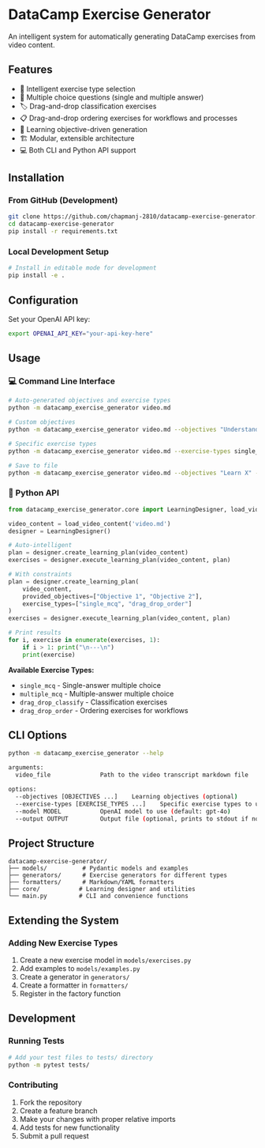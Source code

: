 # DataCamp Exercise Generator

An intelligent system for automatically generating DataCamp exercises from video content.

## Features
- 🤖 Intelligent exercise type selection
- 📝 Multiple choice questions (single and multiple answer)
- 🏷️ Drag-and-drop classification exercises
- 📋 Drag-and-drop ordering exercises for workflows and processes
- 🎯 Learning objective-driven generation  
- 🏗️ Modular, extensible architecture
- 💻 Both CLI and Python API support

## Installation

### From GitHub (Development)
```bash
git clone https://github.com/chapmanj-2810/datacamp-exercise-generator.git
cd datacamp-exercise-generator
pip install -r requirements.txt
```

### Local Development Setup
```bash
# Install in editable mode for development
pip install -e .
```

## Configuration

Set your OpenAI API key:
```bash
export OPENAI_API_KEY="your-api-key-here"
```

## Usage

### 💻 Command Line Interface

```bash
# Auto-generated objectives and exercise types
python -m datacamp_exercise_generator video.md

# Custom objectives
python -m datacamp_exercise_generator video.md --objectives "Understand X" "Learn Y"

# Specific exercise types
python -m datacamp_exercise_generator video.md --exercise-types single_mcq drag_drop_order

# Save to file
python -m datacamp_exercise_generator video.md --objectives "Learn X" --output exercises.md
```

### 🐍 Python API

```python
from datacamp_exercise_generator.core import LearningDesigner, load_video_content

video_content = load_video_content('video.md')
designer = LearningDesigner()

# Auto-intelligent
plan = designer.create_learning_plan(video_content)
exercises = designer.execute_learning_plan(video_content, plan)

# With constraints
plan = designer.create_learning_plan(
    video_content, 
    provided_objectives=["Objective 1", "Objective 2"], 
    exercise_types=["single_mcq", "drag_drop_order"]
)
exercises = designer.execute_learning_plan(video_content, plan)

# Print results
for i, exercise in enumerate(exercises, 1):
    if i > 1: print("\n---\n")
    print(exercise)
```

**Available Exercise Types:**
- `single_mcq` - Single-answer multiple choice
- `multiple_mcq` - Multiple-answer multiple choice  
- `drag_drop_classify` - Classification exercises
- `drag_drop_order` - Ordering exercises for workflows

## CLI Options

```bash
python -m datacamp_exercise_generator --help

arguments:
  video_file              Path to the video transcript markdown file

options:
  --objectives [OBJECTIVES ...]    Learning objectives (optional)
  --exercise-types [EXERCISE_TYPES ...]    Specific exercise types to use: single_mcq, multiple_mcq, drag_drop_classify, drag_drop_order (optional)
  --model MODEL           OpenAI model to use (default: gpt-4o)
  --output OUTPUT         Output file (optional, prints to stdout if not provided)
```

## Project Structure

```
datacamp-exercise-generator/
├── models/          # Pydantic models and examples
├── generators/      # Exercise generators for different types
├── formatters/      # Markdown/YAML formatters
├── core/           # Learning designer and utilities
└── main.py         # CLI and convenience functions
```

## Extending the System

### Adding New Exercise Types

1. Create a new exercise model in `models/exercises.py`
2. Add examples to `models/examples.py`
3. Create a generator in `generators/`
4. Create a formatter in `formatters/`
5. Register in the factory function


## Development

### Running Tests
```bash
# Add your test files to tests/ directory
python -m pytest tests/
```

### Contributing
1. Fork the repository
2. Create a feature branch
3. Make your changes with proper relative imports
4. Add tests for new functionality
5. Submit a pull request
